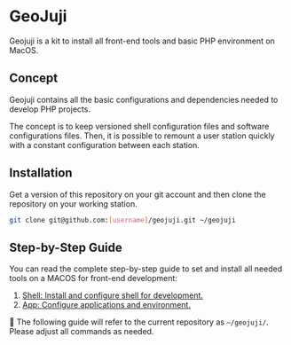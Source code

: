 # GeoJuji

Geojuji is a kit to install all front-end tools and basic PHP environment on MacOS.


## Concept

Geojuji contains all the basic configurations and dependencies needed to develop PHP projects.

The concept is to keep versioned shell configuration files and software configurations files. Then, it is possible to remount a user station quickly with a constant configuration between each station.


## Installation

Get a version of this repository on your git account and then clone the repository on your working station.

```bash
git clone git@github.com:[username]/geojuji.git ~/geojuji
```


## Step-by-Step Guide

You can read the complete step-by-step guide to set and install all needed tools on a MACOS for front-end development:

1. [Shell: Install and configure shell for development.](./docs/shell.md)
2. [App: Configure applications and environment.](./docs/app.md)

:notebook: The following guide will refer to the current repository as `~/geojuji/`. Please adjust all commands as needed.

